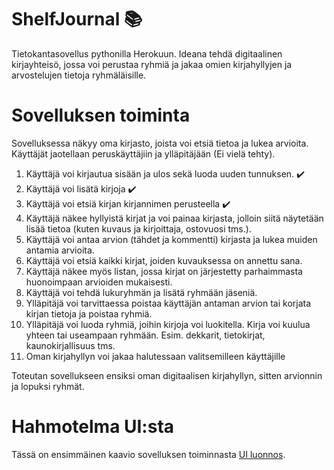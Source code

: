 # ShelfJournal :books:
Tietokantasovellus pythonilla Herokuun. Ideana tehdä digitaalinen kirjayhteisö, jossa voi perustaa ryhmiä ja jakaa omien kirjahyllyjen ja arvostelujen tietoja ryhmäläisille.

# Sovelluksen toiminta

Sovelluksessa näkyy oma kirjasto, joista voi etsiä tietoa ja lukea arvioita. Käyttäjät jaotellaan peruskäyttäjiin ja ylläpitäjään (Ei vielä tehty).
1. Käyttäjä voi kirjautua sisään ja ulos sekä luoda uuden tunnuksen. :heavy_check_mark:
2. Käyttäjä voi lisätä kirjoja :heavy_check_mark:
3. Käyttäjä voi etsiä kirjan kirjannimen perusteella :heavy_check_mark:
4. Käyttäjä näkee hyllyistä kirjat ja voi painaa kirjasta, jolloin siitä näytetään lisää tietoa (kuten kuvaus ja kirjoittaja, ostovuosi tms.).
5. Käyttäjä voi antaa arvion (tähdet ja kommentti) kirjasta ja lukea muiden antamia arvioita.
6. Käyttäjä voi etsiä kaikki kirjat, joiden kuvauksessa on annettu sana.
7. Käyttäjä näkee myös listan, jossa kirjat on järjestetty parhaimmasta huonoimpaan arvioiden mukaisesti.
8. Käyttäjä voi tehdä lukuryhmän ja lisätä ryhmään jäseniä.
9. Ylläpitäjä voi tarvittaessa poistaa käyttäjän antaman arvion tai korjata kirjan tietoja ja poistaa ryhmiä.
10. Ylläpitäjä voi luoda ryhmiä, joihin kirjoja voi luokitella. Kirja voi kuulua yhteen tai useampaan ryhmään. Esim. dekkarit, tietokirjat, kaunokirjallisuus tms.
11. Oman kirjahyllyn voi jakaa halutessaan valitsemilleen käyttäjille

Toteutan sovellukseen ensiksi oman digitaalisen kirjahyllyn, sitten arvionnin ja lopuksi ryhmät.
# Hahmotelma UI:sta
Tässä on ensimmäinen kaavio sovelluksen toiminnasta [UI luonnos](https://github.com/Mazaalto/ShelfJournal/blob/main/ShelfJournal.pdf).

